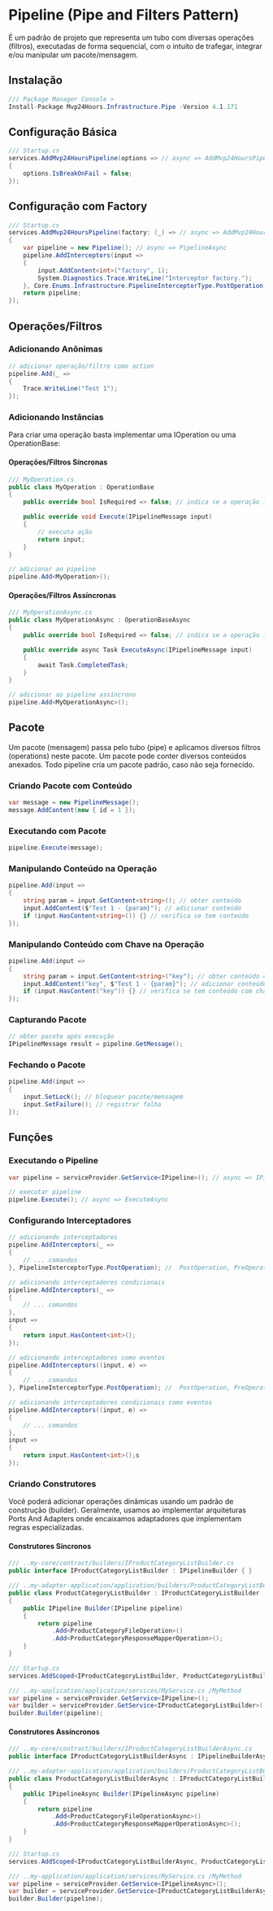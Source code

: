 # Pipeline (Pipe and Filters Pattern)
É um padrão de projeto que representa um tubo com diversas operações (filtros), executadas de forma sequencial, com o intuito de trafegar, integrar e/ou manipular um pacote/mensagem.

## Instalação
```csharp
/// Package Manager Console >
Install-Package Mvp24Hours.Infrastructure.Pipe -Version 4.1.171
```

## Configuração Básica
```csharp
/// Startup.cs
services.AddMvp24HoursPipeline(options => // async => AddMvp24HoursPipelineAsync
{
    options.IsBreakOnFail = false;
});
```

## Configuração com Factory
```csharp
/// Startup.cs
services.AddMvp24HoursPipeline(factory: (_) => // async => AddMvp24HoursPipelineAsync
{
    var pipeline = new Pipeline(); // async => PipelineAsync
    pipeline.AddInterceptors(input =>
    {
        input.AddContent<int>("factory", 1);
        System.Diagnostics.Trace.WriteLine("Interceptor factory.");
    }, Core.Enums.Infrastructure.PipelineInterceptorType.PostOperation);
    return pipeline;
});
```

## Operações/Filtros

### Adicionando Anônimas
```csharp
// adicionar operação/filtro como action
pipeline.Add(_ =>
{
    Trace.WriteLine("Test 1");
});
```

### Adicionando Instâncias
Para criar uma operação basta implementar uma IOperation ou uma OperationBase:

#### Operações/Filtros Síncronas
```csharp
/// MyOperation.cs
public class MyOperation : OperationBase
{
    public override bool IsRequired => false; // indica se a operação irá executar mesmo com o pacote bloqueado

    public override void Execute(IPipelineMessage input)
    {
        // executa ação
        return input;
    }
}

// adicionar ao pipeline
pipeline.Add<MyOperation>();
```

#### Operações/Filtros Assíncronas
```csharp
/// MyOperationAsync.cs
public class MyOperationAsync : OperationBaseAsync
{
    public override bool IsRequired => false; // indica se a operação irá executar mesmo com o pacote bloqueado

    public override async Task ExecuteAsync(IPipelineMessage input)
    {
        await Task.CompletedTask;
    }
}

// adicionar ao pipeline assíncrono
pipeline.Add<MyOperationAsync>();
```

## Pacote
Um pacote (mensagem) passa pelo tubo (pipe) e aplicamos diversos filtros (operations) neste pacote. Um pacote pode conter diversos conteúdos anexados. Todo pipeline cria um pacote padrão, caso não seja fornecido.

### Criando Pacote com Conteúdo
```csharp
var message = new PipelineMessage();
message.AddContent(new { id = 1 });
```

### Executando com Pacote
```csharp
pipeline.Execute(message);
```

### Manipulando Conteúdo na Operação
```csharp
pipeline.Add(input =>
{
    string param = input.GetContent<string>(); // obter conteúdo
    input.AddContent($"Test 1 - {param}"); // adicionar conteúdo
    if (input.HasContent<string>()) {} // verifica se tem conteúdo
});
```

### Manipulando Conteúdo com Chave na Operação
```csharp
pipeline.Add(input =>
{
    string param = input.GetContent<string>("key"); // obter conteúdo com chave
    input.AddContent("key", $"Test 1 - {param}"); // adicionar conteúdo com chave
    if (input.HasContent("key")) {} // verifica se tem conteúdo com chave
});
```

### Capturando Pacote
```csharp
// obter pacote após execução
IPipelineMessage result = pipeline.GetMessage();
```

### Fechando o Pacote
```csharp
pipeline.Add(input =>
{ 
    input.SetLock(); // bloquear pacote/mensagem
    input.SetFailure(); // registrar falha
});
```

## Funções

### Executando o Pipeline
```csharp
var pipeline = serviceProvider.GetService<IPipeline>(); // async => IPipelineAsync

// executar pipeline
pipeline.Execute(); // async => ExecuteAsync
```

### Configurando Interceptadores
```csharp
// adicionando interceptadores
pipeline.AddInterceptors(_ =>
{
    // ... comandos
}, PipelineInterceptorType.PostOperation); //  PostOperation, PreOperation, Locked, Faulty, FirstOperation, LastOperation

// adicionando interceptadores condicionais
pipeline.AddInterceptors(_ =>
{
    // ... comandos
},
input =>
{
    return input.HasContent<int>();
});

// adicionando interceptadores como eventos
pipeline.AddInterceptors((input, e) =>
{
    // ... comandos
}, PipelineInterceptorType.PostOperation); //  PostOperation, PreOperation, Locked, Faulty, FirstOperation, LastOperation

// adicionando interceptadores condicionais como eventos
pipeline.AddInterceptors((input, e) =>
{
    // ... comandos
},
input =>
{
    return input.HasContent<int>();s
});

```

### Criando Construtores
Você poderá adicionar operações dinâmicas usando um padrão de construção (builder). Geralmente, usamos ao implementar arquiteturas Ports And Adapters onde encaixamos adaptadores que implementam regras especializadas.

#### Construtores Síncronos
```csharp
/// ..my-core/contract/builders/IProductCategoryListBuilder.cs
public interface IProductCategoryListBuilder : IPipelineBuilder { }

/// ..my-adapter-application/application/builders/ProductCategoryListBuilder.cs
public class ProductCategoryListBuilder : IProductCategoryListBuilder
{
    public IPipeline Builder(IPipeline pipeline)
    {
        return pipeline
            .Add<ProductCategoryFileOperation>()
            .Add<ProductCategoryResponseMapperOperation>();
    }
}

/// Startup.cs
services.AddScoped<IProductCategoryListBuilder, ProductCategoryListBuilder>();

/// ..my-application/application/services/MyService.cs /MyMethod
var pipeline = serviceProvider.GetService<IPipeline>();
var builder = serviceProvider.GetService<IProductCategoryListBuilder>();
builder.Builder(pipeline);
```

#### Construtores Assíncronos
```csharp
/// ..my-core/contract/builders/IProductCategoryListBuilderAsync.cs
public interface IProductCategoryListBuilderAsync : IPipelineBuilderAsync { }

/// ..my-adapter-application/application/builders/ProductCategoryListBuilderAsync.cs
public class ProductCategoryListBuilderAsync : IProductCategoryListBuilderAsync
{
    public IPipelineAsync Builder(IPipelineAsync pipeline)
    {
        return pipeline
            .Add<ProductCategoryFileOperationAsync>()
            .Add<ProductCategoryResponseMapperOperationAsync>();
    }
}

/// Startup.cs
services.AddScoped<IProductCategoryListBuilderAsync, ProductCategoryListBuilderAsync>();

/// ..my-application/application/services/MyService.cs /MyMethod
var pipeline = serviceProvider.GetService<IPipelineAsync>();
var builder = serviceProvider.GetService<IProductCategoryListBuilderAsync>();
builder.Builder(pipeline);
```